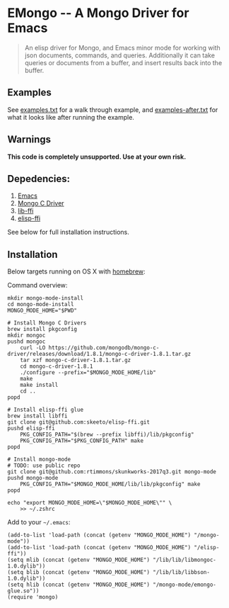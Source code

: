 # EMongo -- A Mongo Driver for Emacs

> An elisp driver for Mongo, and Emacs minor mode for working with json documents, commands, and
> queries. Additionally it can take queries or documents from a buffer, and insert results back into
> the buffer.
>

## Examples

See [examples.txt](./examples.txt) for a walk through example, and
[examples-after.txt](examples-after.txt) for what it looks like after running the example.


## Warnings

__This code is completely unsupported. Use at your own risk.__

## Depedencies:

1. [Emacs](https://www.gnu.org/software/emacs/)
1. [Mongo C Driver](http://mongoc.org/)
2. [lib-ffi](https://sourceware.org/libffi/)
3. [elisp-ffi](https://github.com/skeeto/elisp-ffi)

See below for full installation instructions.

## Installation

Below targets running on OS X with [homebrew](https://brew.sh/):

Command overview:

    mkdir mongo-mode-install
    cd mongo-mode-install
    MONGO_MODE_HOME="$PWD"

    # Install Mongo C Drivers
    brew install pkgconfig
    mkdir mongoc
    pushd mongoc
        curl -LO https://github.com/mongodb/mongo-c-driver/releases/download/1.8.1/mongo-c-driver-1.8.1.tar.gz
        tar xzf mongo-c-driver-1.8.1.tar.gz
        cd mongo-c-driver-1.8.1
        ./configure --prefix="$MONGO_MODE_HOME/lib"
        make
        make install
        cd ..
    popd

    # Install elisp-ffi glue
    brew install libffi
    git clone git@github.com:skeeto/elisp-ffi.git
    pushd elisp-ffi
        PKG_CONFIG_PATH="$(brew --prefix libffi)/lib/pkgconfig"
        PKG_CONFIG_PATH="$PKG_CONFIG_PATH" make
    popd

    # Install mongo-mode
    # TODO: use public repo
    git clone git@github.com:rtimmons/skunkworks-2017q3.git mongo-mode
    pushd mongo-mode
        PKG_CONFIG_PATH="$MONGO_MODE_HOME/lib/lib/pkgconfig" make
    popd

    echo "export MONGO_MODE_HOME=\"$MONGO_MODE_HOME\"" \
        >> ~/.zshrc

Add to your `~/.emacs`:

    (add-to-list 'load-path (concat (getenv "MONGO_MODE_HOME") "/mongo-mode"))
    (add-to-list 'load-path (concat (getenv "MONGO_MODE_HOME") "/elisp-ffi"))
    (setq mlib (concat (getenv "MONGO_MODE_HOME") "/lib/lib/libmongoc-1.0.dylib"))
    (setq blib (concat (getenv "MONGO_MODE_HOME") "/lib/lib/libbson-1.0.dylib"))
    (setq hlib (concat (getenv "MONGO_MODE_HOME") "/mongo-mode/emongo-glue.so"))
    (require 'mongo)
